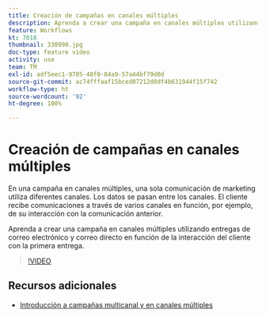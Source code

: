 ```yaml
---
title: Creación de campañas en canales múltiples
description: Aprenda a crear una campaña en canales múltiples utilizando entregas de correo electrónico y correo directo en función de la interacción del cliente con la primera entrega.
feature: Workflows
kt: 7018
thumbnail: 330990.jpg
doc-type: feature video
activity: use
team: TM
exl-id: adf5eec1-9705-48f0-84a9-57a44bf79d0d
source-git-commit: ac74fffaaf15bced07212d0df4b631944f15f742
workflow-type: ht
source-wordcount: '92'
ht-degree: 100%

---
```


# Creación de campañas en canales múltiples

En una campaña en canales múltiples, una sola comunicación de marketing utiliza diferentes canales. Los datos se pasan entre los canales. El cliente recibe comunicaciones a través de varios canales en función, por ejemplo, de su interacción con la comunicación anterior.

Aprenda a crear una campaña en canales múltiples utilizando entregas de correo electrónico y correo directo en función de la interacción del cliente con la primera entrega.

>[!VIDEO](https://video.tv.adobe.com/v/330990?quality=12)

## Recursos adicionales

* [Introducción a campañas multicanal y en canales múltiples](/help/orchestrating-campaigns/introduction-to-cross-and-multi-channel-campaigns.md)
